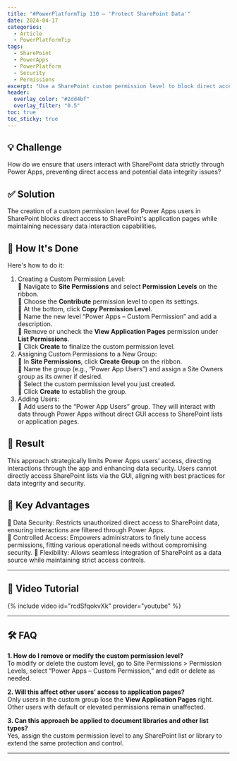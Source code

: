 ```yaml
---
title: "#PowerPlatformTip 110 – 'Protect SharePoint Data'"
date: 2024-04-17
categories:
  - Article
  - PowerPlatformTip
tags:
  - SharePoint
  - PowerApps
  - PowerPlatform
  - Security
  - Permissions
excerpt: "Use a SharePoint custom permission level to block direct access to lists and enforce interactions through Power Apps for improved data security."
header:
  overlay_color: "#2dd4bf"
  overlay_filter: "0.5"
toc: true
toc_sticky: true
---
```


## 💡 Challenge
How do we ensure that users interact with SharePoint data strictly through Power Apps, preventing direct access and potential data integrity issues?

## ✅ Solution
The creation of a custom permission level for Power Apps users in SharePoint blocks direct access to SharePoint's application pages while maintaining necessary data interaction capabilities.

## 🔧 How It's Done
Here's how to do it:
1. Creating a Custom Permission Level:  
   🔸 Navigate to **Site Permissions** and select **Permission Levels** on the ribbon.  
   🔸 Choose the **Contribute** permission level to open its settings.  
   🔸 At the bottom, click **Copy Permission Level**.  
   🔸 Name the new level “Power Apps – Custom Permission” and add a description.  
   🔸 Remove or uncheck the **View Application Pages** permission under **List Permissions**.  
   🔸 Click **Create** to finalize the custom permission level.  
2. Assigning Custom Permissions to a New Group:  
   🔸 In **Site Permissions**, click **Create Group** on the ribbon.  
   🔸 Name the group (e.g., “Power App Users”) and assign a Site Owners group as its owner if desired.  
   🔸 Select the custom permission level you just created.  
   🔸 Click **Create** to establish the group.  
3. Adding Users:  
   🔸 Add users to the “Power App Users” group. They will interact with data through Power Apps without direct GUI access to SharePoint lists or application pages.  

## 🎉 Result
This approach strategically limits Power Apps users’ access, directing interactions through the app and enhancing data security. Users cannot directly access SharePoint lists via the GUI, aligning with best practices for data integrity and security.

## 🌟 Key Advantages
🔸 Data Security: Restricts unauthorized direct access to SharePoint data, ensuring interactions are filtered through Power Apps.  
🔸 Controlled Access: Empowers administrators to finely tune access permissions, fitting various operational needs without compromising security.
🔸 Flexibility: Allows seamless integration of SharePoint as a data source while maintaining strict access controls.  

---

## 🎥 Video Tutorial
{% include video id="rcdSfqokvXk" provider="youtube" %}

---

## 🛠️ FAQ
**1. How do I remove or modify the custom permission level?**  
To modify or delete the custom level, go to Site Permissions > Permission Levels, select “Power Apps – Custom Permission,” and edit or delete as needed.

**2. Will this affect other users’ access to application pages?**  
Only users in the custom group lose the **View Application Pages** right. Other users with default or elevated permissions remain unaffected.

**3. Can this approach be applied to document libraries and other list types?**  
Yes, assign the custom permission level to any SharePoint list or library to extend the same protection and control.

---